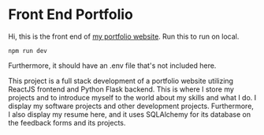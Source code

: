 # Front End Portfolio

Hi, this is the front end of [my portfolio website](bernicojc.com). Run this to run on local.

```
npm run dev
```

Furthermore, it should have an .env file that's not included here.

This project is a full stack development of a portfolio website utilizing ReactJS frontend and Python Flask backend. This is where I store my projects and to introduce myself to the world about my skills and what I do. I display my software projects and other development projects. Furthermore, I also display my resume here, and it uses SQLAlchemy for its database on the feedback forms and its projects.
